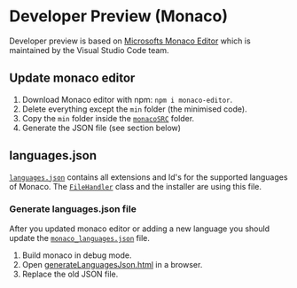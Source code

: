 # Developer Preview (Monaco)

Developer preview is based on [Microsofts Monaco Editor](https://microsoft.github.io/monaco-editor/) which is maintained by the Visual Studio Code team.

## Update monaco editor

1. Download Monaco editor with npm: `npm i monaco-editor`.
2. Delete everything except the `min` folder (the minimised code).
3. Copy the `min` folder inside the [`monacoSRC`](/src/modules/previewpane/MonacoPreviewHandler/monacoSRC) folder.
4. Generate the JSON file (see section below)

## languages.json

[`languages.json`](/src/modules/previewpane/MonacoPreviewHandler/languages.json) contains all extensions and Id's for the supported languages of Monaco. The [`FileHandler`](/src/modules/previewpane/MonacoPreviewHandler/FileHandler.cs) class and the installer are using this file.

### Generate languages.json file

After you updated monaco editor or adding a new language you should update the [`monaco_languages.json`](/src/modules/previewpane/MonacoPreviewHandler/monaco_languages.json) file.

1. Build monaco in debug mode.
2. Open [generateLanguagesJson.html](/src/modules/previewpane/MonacoPreviewHandler/generateLanguagesJson.html) in a browser.
3. Replace the old JSON file.
